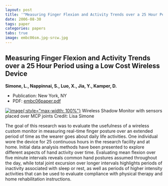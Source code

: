 ```yaml
---
layout: post
title: '"Measuring Finger Flexion and Activity Trends over a 25 Hour Period using a Low Cost Wireless Device"'
date: 2006-08-30
tags: paper
categories: papers
tabs: true
image: embc06sm.jpg-srcw.jpg
---
```


## Measuring Finger Flexion and Activity Trends over a 25 Hour Period using a Low Cost Wireless Device
**Simone, L., Nappinnai, S., Luo, X., Jia, Y., Kamper, D.**
- Publication: New York, NY
- PDF: [embc06paper.pdf](/documents/embc06paper.pdf)


[![image](https://www.evl.uic.edu/output/originals/embc06sm.jpg-srcw.jpg){:style="max-width: 100%"}](https://www.evl.uic.edu/output/originals/embc06sm.jpg-srcw.jpg)
Wireless Shadow Monitor with sensors placed over MCP joints
Credit: Lisa Simone

The goal of this research was to evaluate the usefulness of a wireless custom monitor in measuring real-time finger posture over an extended period of time as the wearer goes about daily life activities. One individual wore the device for 25 continuous hours in the research facility and at home. Initial data analysis methods have been presented to explore different aspects of hand activity over time. Evaluating mean flexion over five minute intervals reveals common hand postures assumed throughout the day, while total joint excursion over longer intervals highlights periods of inactivity associated with sleep or rest, as well as periods of higher intensity activities that can be used to evaluate compliance with physical therapy and home rehabilitation instructions.
